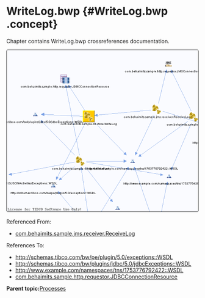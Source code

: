 # WriteLog.bwp {#WriteLog.bwp .concept}

Chapter contains WriteLog.bwp crossreferences documentation.

![](cross_com.behaimits.sample.db.store.WriteLog.png)

Referenced From:

-   [com.behaimits.sample.jms.receiver.ReceiveLog](../../../projects/com.behaimits.sample.http.requestor/Processes/com/behaimits/sample/jms/receiver/ReceiveLog.bwp.md)

References To:

-   http://schemas.tibco.com/bw/pe/plugin/5.0/exceptions::WSDL
-   http://schemas.tibco.com/bw/plugins/jdbc/5.0/jdbcExceptions::WSDL
-   http://www.example.com/namespaces/tns/1753776792422::WSDL
-   [com.behaimits.sample.http.requestor.JDBCConnectionResource](../../../projects/com.behaimits.sample.http.requestor/Resources/com/behaimits/sample/http/requestor/JDBCConnectionResource.jdbcResource.md)

**Parent topic:**[Processes](../../../cross/dependencies/processes/processes.md)

